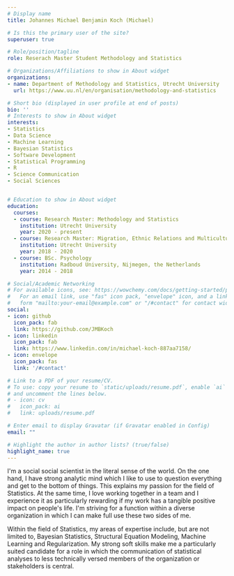 ```yaml
---
# Display name
title: Johannes Michael Benjamin Koch (Michael)

# Is this the primary user of the site?
superuser: true

# Role/position/tagline
role: Reserach Master Student Methodology and Statistics

# Organizations/Affiliations to show in About widget
organizations:
- name: Department of Methodology and Statistics, Utrecht University
  url: https://www.uu.nl/en/organisation/methodology-and-statistics

# Short bio (displayed in user profile at end of posts)
bio: ''
# Interests to show in About widget
interests:
- Statistics
- Data Science
- Machine Learning
- Bayesian Statistics
- Software Development 
- Statistical Programming
- R 
- Science Communication 
- Social Sciences


# Education to show in About widget
education:
  courses:
  - course: Research Master: Methodology and Statistics
    institution: Utrecht University
    year: 2020 - present
  - course: Research Master: Migration, Ethnic Relations and Multiculturalism
    institution: Utrecht University
    year: 2018 - 2020
  - course: BSc. Psychology
    institution: Radboud University, Nijmegen, the Netherlands
    year: 2014 - 2018

# Social/Academic Networking
# For available icons, see: https://wowchemy.com/docs/getting-started/page-builder/#icons
#   For an email link, use "fas" icon pack, "envelope" icon, and a link in the
#   form "mailto:your-email@example.com" or "/#contact" for contact widget.
social:
- icon: github
  icon_pack: fab
  link: https://github.com/JMBKoch
- icon: linkedin
  icon_pack: fab
  link: https://www.linkedin.com/in/michael-koch-887aa7158/
- icon: envelope
  icon_pack: fas
  link: '/#contact'

# Link to a PDF of your resume/CV.
# To use: copy your resume to `static/uploads/resume.pdf`, enable `ai` icons in `params.toml`, 
# and uncomment the lines below.
# - icon: cv
#   icon_pack: ai
#   link: uploads/resume.pdf

# Enter email to display Gravatar (if Gravatar enabled in Config)
email: ""

# Highlight the author in author lists? (true/false)
highlight_name: true
---
```



I'm a social social scientist in the literal sense of the world. On the one hand, I have strong analytic mind which I like to use to question everything and get to the bottom of things. This explains my passion for the field of Statistics. At the same time, I love working together in a team and I experience it as particularly rewarding if my work has a tangible positive impact on people's life. I'm striving for a function within a diverse organization in which I can make full use these two sides of me. 

Within the field of Statistics, my areas of expertise include, but are not limited to, Bayesian Statistics, Structural Equation Modeling, Machine Learning and Regularization. My strong soft skills make me a particularly suited candidate for a role in which the communication of statistical analyses to less technically versed members of the organization or stakeholders is central. 